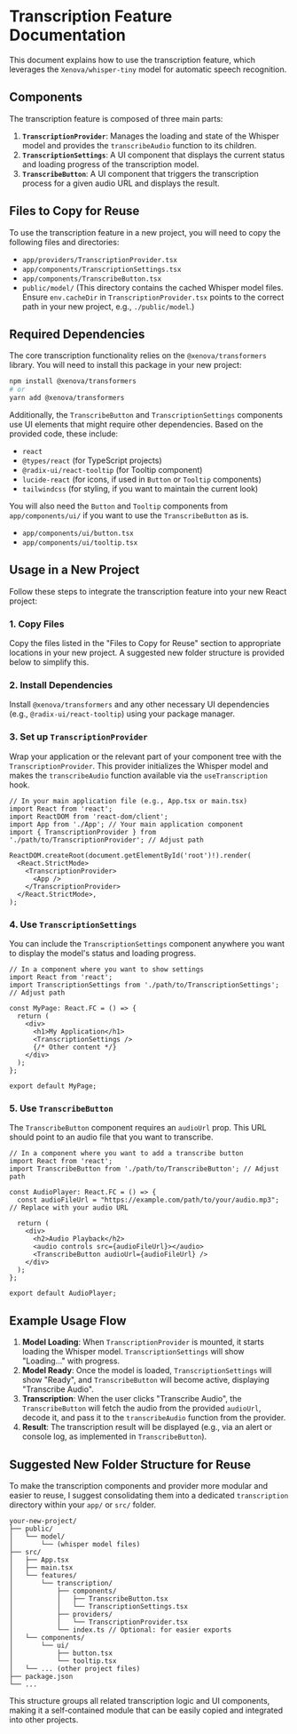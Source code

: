 # Transcription Feature Documentation

This document explains how to use the transcription feature, which leverages the `Xenova/whisper-tiny` model for automatic speech recognition.

## Components

The transcription feature is composed of three main parts:

1.  **`TranscriptionProvider`**: Manages the loading and state of the Whisper model and provides the `transcribeAudio` function to its children.
2.  **`TranscriptionSettings`**: A UI component that displays the current status and loading progress of the transcription model.
3.  **`TranscribeButton`**: A UI component that triggers the transcription process for a given audio URL and displays the result.

## Files to Copy for Reuse

To use the transcription feature in a new project, you will need to copy the following files and directories:

*   `app/providers/TranscriptionProvider.tsx`
*   `app/components/TranscriptionSettings.tsx`
*   `app/components/TranscribeButton.tsx`
*   `public/model/` (This directory contains the cached Whisper model files. Ensure `env.cacheDir` in `TranscriptionProvider.tsx` points to the correct path in your new project, e.g., `./public/model`.)

## Required Dependencies

The core transcription functionality relies on the `@xenova/transformers` library. You will need to install this package in your new project:

```bash
npm install @xenova/transformers
# or
yarn add @xenova/transformers
```

Additionally, the `TranscribeButton` and `TranscriptionSettings` components use UI elements that might require other dependencies. Based on the provided code, these include:

*   `react`
*   `@types/react` (for TypeScript projects)
*   `@radix-ui/react-tooltip` (for Tooltip component)
*   `lucide-react` (for icons, if used in `Button` or `Tooltip` components)
*   `tailwindcss` (for styling, if you want to maintain the current look)

You will also need the `Button` and `Tooltip` components from `app/components/ui/` if you want to use the `TranscribeButton` as is.

*   `app/components/ui/button.tsx`
*   `app/components/ui/tooltip.tsx`

## Usage in a New Project

Follow these steps to integrate the transcription feature into your new React project:

### 1. Copy Files

Copy the files listed in the "Files to Copy for Reuse" section to appropriate locations in your new project. A suggested new folder structure is provided below to simplify this.

### 2. Install Dependencies

Install `@xenova/transformers` and any other necessary UI dependencies (e.g., `@radix-ui/react-tooltip`) using your package manager.

### 3. Set up `TranscriptionProvider`

Wrap your application or the relevant part of your component tree with the `TranscriptionProvider`. This provider initializes the Whisper model and makes the `transcribeAudio` function available via the `useTranscription` hook.

```tsx
// In your main application file (e.g., App.tsx or main.tsx)
import React from 'react';
import ReactDOM from 'react-dom/client';
import App from './App'; // Your main application component
import { TranscriptionProvider } from './path/to/TranscriptionProvider'; // Adjust path

ReactDOM.createRoot(document.getElementById('root')!).render(
  <React.StrictMode>
    <TranscriptionProvider>
      <App />
    </TranscriptionProvider>
  </React.StrictMode>,
);
```

### 4. Use `TranscriptionSettings`

You can include the `TranscriptionSettings` component anywhere you want to display the model's status and loading progress.

```tsx
// In a component where you want to show settings
import React from 'react';
import TranscriptionSettings from './path/to/TranscriptionSettings'; // Adjust path

const MyPage: React.FC = () => {
  return (
    <div>
      <h1>My Application</h1>
      <TranscriptionSettings />
      {/* Other content */}
    </div>
  );
};

export default MyPage;
```

### 5. Use `TranscribeButton`

The `TranscribeButton` component requires an `audioUrl` prop. This URL should point to an audio file that you want to transcribe.

```tsx
// In a component where you want to add a transcribe button
import React from 'react';
import TranscribeButton from './path/to/TranscribeButton'; // Adjust path

const AudioPlayer: React.FC = () => {
  const audioFileUrl = "https://example.com/path/to/your/audio.mp3"; // Replace with your audio URL

  return (
    <div>
      <h2>Audio Playback</h2>
      <audio controls src={audioFileUrl}></audio>
      <TranscribeButton audioUrl={audioFileUrl} />
    </div>
  );
};

export default AudioPlayer;
```

## Example Usage Flow

1.  **Model Loading**: When `TranscriptionProvider` is mounted, it starts loading the Whisper model. `TranscriptionSettings` will show "Loading..." with progress.
2.  **Model Ready**: Once the model is loaded, `TranscriptionSettings` will show "Ready", and `TranscribeButton` will become active, displaying "Transcribe Audio".
3.  **Transcription**: When the user clicks "Transcribe Audio", the `TranscribeButton` will fetch the audio from the provided `audioUrl`, decode it, and pass it to the `transcribeAudio` function from the provider.
4.  **Result**: The transcription result will be displayed (e.g., via an alert or console log, as implemented in `TranscribeButton`).

## Suggested New Folder Structure for Reuse

To make the transcription components and provider more modular and easier to reuse, I suggest consolidating them into a dedicated `transcription` directory within your `app/` or `src/` folder.

```
your-new-project/
├── public/
│   └── model/
│       └── (whisper model files)
├── src/
│   ├── App.tsx
│   ├── main.tsx
│   └── features/
│       └── transcription/
│           ├── components/
│           │   ├── TranscribeButton.tsx
│           │   └── TranscriptionSettings.tsx
│           ├── providers/
│           │   └── TranscriptionProvider.tsx
│           └── index.ts // Optional: for easier exports
│   └── components/
│       └── ui/
│           ├── button.tsx
│           └── tooltip.tsx
│   └── ... (other project files)
├── package.json
└── ...
```

This structure groups all related transcription logic and UI components, making it a self-contained module that can be easily copied and integrated into other projects.
